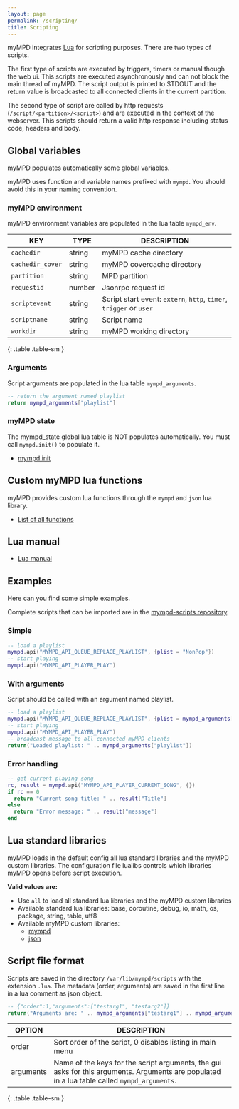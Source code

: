 ```yaml
---
layout: page
permalink: /scripting/
title: Scripting
---
```


myMPD integrates [Lua](http://www.lua.org) for scripting purposes. There are two types of scripts.

The first type of scripts are executed by triggers, timers or manual though the web ui. This scripts are executed asynchronously and can not block the main thread of myMPD. The script output is printed to STDOUT and the return value is broadcasted to all connected clients in the current partition.

The second type of script are called by http requests (`/script/<partition>/<script>`) and are executed in the context of the webserver. This scripts should return a valid http response including status code, headers and body.

## Global variables

myMPD populates automatically some global variables.

myMPD uses function and variable names prefixed with `mympd`. You should avoid this in your naming convention.

### myMPD environment

myMPD environment variables are populated in the lua table `mympd_env`.

| KEY | TYPE | DESCRIPTION |
| -------- | ---- | ----------- |
| `cachedir` | string | myMPD cache directory |
| `cachedir_cover` | string | myMPD covercache directory |
| `partition` | string | MPD partition |
| `requestid` | number | Jsonrpc request id |
| `scriptevent` | string | Script start event: `extern`, `http`, `timer`, `trigger` or `user` |
| `scriptname` | string | Script name |
| `workdir` | string | myMPD working directory |
{: .table .table-sm }

### Arguments

Script arguments are populated in the lua table `mympd_arguments`.

```lua
-- return the argument named playlist
return mympd_arguments["playlist"]
```

### myMPD state

The mympd_state global lua table is NOT populates automatically. You must call `mympd.init()` to populate it.

- [mympd.init]({{site.baseurl}}/scripting/functions/mympd_init)

## Custom myMPD lua functions

myMPD provides custom lua functions through the `mympd` and `json` lua library.

- [List of all functions]({{site.baseurl}}/scripting/functions/)

## Lua manual

- [Lua manual](https://www.lua.org/manual/5.4/)

## Examples

Here can you find some simple examples.

Complete scripts that can be imported are in the [mympd-scripts repository](https://github.com/jcorporation/mympd-scripts).

### Simple

```lua
-- load a playlist
mympd.api("MYMPD_API_QUEUE_REPLACE_PLAYLIST", {plist = "NonPop"})
-- start playing
mympd.api("MYMPD_API_PLAYER_PLAY")
```

### With arguments

Script should be called with an argument named playlist.

```lua
-- load a playlist
mympd.api("MYMPD_API_QUEUE_REPLACE_PLAYLIST", {plist = mympd_arguments["playlist"]})
-- start playing
mympd.api("MYMPD_API_PLAYER_PLAY")
-- broadcast message to all connected myMPD clients
return("Loaded playlist: " .. mympd_arguments["playlist"])
```

### Error handling

```lua
-- get current playing song
rc, result = mympd.api("MYMPD_API_PLAYER_CURRENT_SONG", {})
if rc == 0
  return "Current song title: " .. result["Title"]
else
  return "Error message: " .. result["message"]
end
```

## Lua standard libraries

myMPD loads in the default config all lua standard libraries and the myMPD custom libraries. The configuration file lualibs controls which libraries myMPD opens before script execution.

**Valid values are:**

- Use `all` to load all standard lua libraries and the myMPD custom libraries
- Available standard lua libraries: base, coroutine, debug, io, math, os, package, string, table, utf8
- Available myMPD custom libraries:
  - [mympd](https://github.com/jcorporation/myMPD/blob/master/contrib/lualibs/mympd)
  - [json](https://github.com/rxi/json.lua)

## Script file format

Scripts are saved in the directory `/var/lib/mympd/scripts` with the extension `.lua`. The metadata (order, arguments) are saved in the first line in a lua comment as json object.

```lua
-- {"order":1,"arguments":["testarg1", "testarg2"]}
return("Arguments are: " .. mympd_arguments["testarg1"] .. mympd_arguments["testarg2"])
```

| OPTION | DESCRIPTION |
| ------ | ----------- |
| order | Sort order of the script, 0 disables listing in main menu |
| arguments | Name of the keys for the script arguments, the gui asks for this arguments. Arguments are populated in a lua table called `mympd_arguments`. |
{: .table .table-sm }

